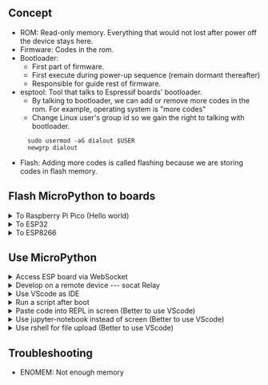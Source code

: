 ## Concept
  * ROM: Read-only memory. Everything that would not lost after power off the device stays here.
  * Firmware: Codes in the rom.
  * Bootloader: 
    * First part of firmware. 
    * First execute during power-up sequence (remain dormant thereafter)
    * Responsible for guide rest of firmware. 
  * esptool: Tool that talks to Espressif boards' bootloader.
    * By talking to bootloader, we can add or remove more codes in the rom. For example, operating system is "more codes"
    * Change Linux user's group id so we gain the right to talking with bootloader.
    ``` 
      sudo usermod -aG dialout $USER
      newgrp dialout
    ```
  * Flash: Adding more codes is called flashing because we are storing codes in flash memory. 
## Flash MicroPython to boards 
<details>
  <summary> To Raspberry Pi Pico (Hello world)</summary>
  
  1. Connect Pico to PC via USB cable.
  2. A new removable media appears as RPI-RP2
  3. There is a pre-compiled micropython fireware, a downloadable [UF2 file](https://www.raspberrypi.org/documentation/rp2040/getting-started/#getting-started-with-micropython).
  4. Download the UF2 file into RPI-RP2.
  5. Pico will restart automatically then boot into micropython.
  6. A new serial port is now avaiable at /dev/ttyACM0
  7. Use screen to play with micropython (ported Python3.4)
  ```
  $ screen /dev/ttyACM0 115200
  >>> import sys
  >>> print(sys.version)
  3.4.0
  ```
  8. Pico's MicroPython [Docs](https://docs.micropython.org/en/latest/rp2/quickref.html)
</details>
 
<details>
  <summary> To ESP32 </summary>
  
 * Remove "more codes" (For some special board like <i>Heltec Wireless Stick Lite</i>, One [has to](https://github.com/espressif/esptool/wiki/ESP32-Boot-Mode-Selection) bring down GPIO0 to flash the board)
  ```
  pip install esptool
  esptool.py --port /dev/ttyUSB0 erase_flash                         # Erase flash. Only bootload left in ROM
  ```
  * Add "more codes" which is MicroPython
  ```
  # https://micropython.org/download/esp32/
  wget https://micropython.org/resources/firmware/esp32-20210902-v1.17.bin
  esptool.py --port /dev/ttyUSB0 --chip esp32 write_flash -z 0x1000 esp32-20210902-v1.17.bin
  ```
  * Hello World
  ```
  $ screen /dev/ttyUSB0 115200
  >>> import sys
  >>> print(sys.version)
  3.4.0
  ```
</details>

<details>
  <summary> To ESP8266 </summary>
  
  * Flash MicroPython
  ```shell
  esptool.py --port /dev/ttyUSB0               erase_flash
  esptool.py --port /dev/ttyUSB0 --baud 460800 write_flash --flash_size=detect 0 esp8266-20210902-v1.17.bin
  ```
</details> 

## Use MicroPython

<details> 
  <summary> Access ESP board via WebSocket </summary>  
 
  * [WebREPL](https://learn.adafruit.com/micropython-basics-esp8266-webrepl/access-webrepl)
    1. Flash MicroPython (>1.8.6)
    2. Use Serial Communication
    ```
    screen /dev/ttyUSB0 115200
    >>> import webrepl_setup
    >>> E (Press Shift + E Keys)
    >>> 123456 (As WebREPL password)
    ``` 
    3. Connect MicroPython's WiFi access point. 
    4. Visit https://micropython.org/webrepl/ so you can connect to ESP board.
  * Access WebREPL when ESP board is in Station Mode 
    * Just join the board to a WiFi network and it will be accessiable via WebSocket automatically even after reboot. 
    ```
    >>> import network 
    >>> wlan = network.WLAN(network.STA_IF)
    >>> wlan.active(True)
    #5 ets_task(xxxxxxxx, xx, xxxxxx, xx)
    >>> wlan.connect('ssid', 'password')
    >>> wlan.ifconfig()
    ('192.168.x.128', '255.255.255.0', '192.168.x.x', '8.8.8.8')
    ```
 
</details>

<details> 
  <summary> Develop on a remote device --- socat Relay </summary>  
  
  * Partial credit to [FloHimself](https://unix.stackexchange.com/a/201763) 
  * An ESP8266 is attached to a respberry "piMachine"
  * We can relay /dev/ttyUSB0 on pi to local machine, a Linux VM.
  ```
  # Start a remote screen session on pi 
  ssh piMachine "screen -s /bin/bash -d -m -S mySocat"
  # Run socat in remote screen session so that 127.0.0.1:12345 is listening.
  ssh piMachine "screen                    -S mySocat -X stuff \"socat /dev/ttyUSB0,RAW TCP-LISTEN:12345,BIND=127.0.0.1,FORK ^M\"" 
  # Forward remote 127.0.0.1:12345 to local 54321
  ssh -NfL 54321:127.0.0.1:12345 piMachine 
  # Create a symbolic link foo
  socat PTY,raw,link=foo tcp:127.0.0.1:54321 &
  # Use foo
  screen foo 115200
  ```
  
</details>

<details> 
  <summary> Use VScode as IDE </summary>  
  
  1. Install [VScode](https://code.visualstudio.com/)
  2. Search <i>Pico-Go</i> in extensions marketplace
  3. Create a folder so we can configure Pico-Go
  4. In Vscode's <i>Command Palette</i>, run "Pico-Go > Global settings".
     * Change global settings' pico-go.json 
     ```
     { 
       "auto_connect": false
     }
     ```
  5. In Vscode's <i>Command Palette</i>, run "Pico-Go > configurate project"
     * Add new key and value in project's pico-go.json 
     ```
     {
       "sync_folder": "",
       "open_on_start": true,  
       "manual_com_device": "/dev/ttyACM0"
     }
     ```
  6. Restart VScode
</details>  
 
<details> 
  <summary> Run a script after boot</summary> 
  
  * Just name a script main.py instead of test.py and use [rshell](https://github.com/dhylands/rshell) to upload
  * When the board reboot, the script will run. 
</details>  

<details> 
  <summary> Paste code into REPL in screen (Better to use VScode) </summary>  
  
  * [2.3.5. Paste mode](https://docs.micropython.org/en/latest/esp8266/tutorial/repl.html#paste-mode)
  * [2.3.6. Other control commands](https://docs.micropython.org/en/latest/esp8266/tutorial/repl.html#other-control-commands)
</details> 

<details> 
  <summary> Use jupyter-notebook instead of screen (Better to use VScode) </summary>  
  
  * Add MicroPython [Kernel](https://github.com/goatchurchprime/jupyter_micropython_kernel)
  ```
  pip install jupyter_micropython_kernel
  python -m jupyter_micropython_kernel.install
  ``` 
</details> 

<details> 
  <summary> Use rshell for file upload (Better to use VScode) </summary> 
  
  1. Prepare a lib on Desktop
  ```shell
  cat << EOF > test.py
  def hello_world():
    print("Hello World!")
  EOF
  ```
  2. Use [rshell](https://github.com/dhylands/rshell) to transfer file
  ```shell
  rshell -p /dev/ttyACM0 cp test.py /pyboard
  ```
  3. Import lib
  ```
  >>> import test
  >>> test.hello_world()
  Hello World!
  ```
</details> 

## Troubleshooting
* ENOMEM: Not enough memory
